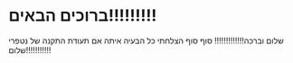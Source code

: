 # ברוכים הבאים!!!!!!!!!
שלום וברכה!!!!!!!!!!!!!
סוף סוף הצלחתי
כל הבעיה איתה אם תעודת התקנה של נטפרי
שלום!!!!!!!!!!!


